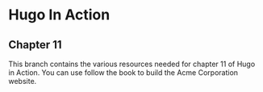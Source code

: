 Hugo In Action
===============

Chapter 11
----------

This branch contains the various resources needed for chapter 11 of Hugo in Action. You can use follow the book to build the Acme Corporation website.
